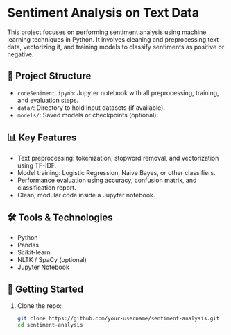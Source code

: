 # Sentiment Analysis on Text Data

This project focuses on performing sentiment analysis using machine learning techniques in Python. It involves cleaning and preprocessing text data, vectorizing it, and training models to classify sentiments as positive or negative.

## 📂 Project Structure

- `codeSeniment.ipynb`: Jupyter notebook with all preprocessing, training, and evaluation steps.
- `data/`: Directory to hold input datasets (if available).
- `models/`: Saved models or checkpoints (optional).

## 📊 Key Features

- Text preprocessing: tokenization, stopword removal, and vectorization using TF-IDF.
- Model training: Logistic Regression, Naive Bayes, or other classifiers.
- Performance evaluation using accuracy, confusion matrix, and classification report.
- Clean, modular code inside a Jupyter notebook.

## 🛠️ Tools & Technologies

- Python
- Pandas
- Scikit-learn
- NLTK / SpaCy (optional)
- Jupyter Notebook

## 🚀 Getting Started

1. Clone the repo:
   ```bash
   git clone https://github.com/your-username/sentiment-analysis.git
   cd sentiment-analysis
